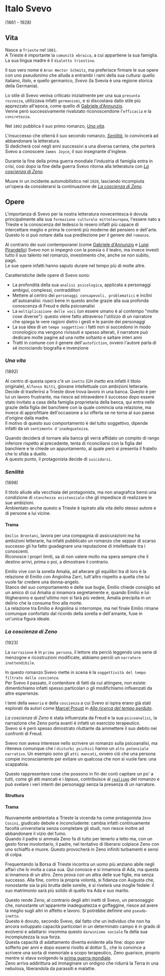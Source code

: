 # Italo Svevo
(1861 - 1928)

## Vita

Nasce a `Trieste` nel `1861`.\
A Trieste è importante la `comunità ebraica`, a cui appartiene la sua famiglia.\
La sua lingua madre è il `dialetto triestino`.

Il suo vero nome è `Aron Hector Schmitz`, ma preferisce firmare le sue opere con uno pseudonimo che alluda a entrambi i rami della sua cultura: quello italiano, *Italo*, e quello germanico, *Svevo* (la Svevia è una regione storica della Germania).

Lo stile di Svevo veniva criticato inizialmente per una sua `presunta rozzezza`, utilizzava infatti `germanismi`, e si discostava dallo stile più apprezzato all'epoca, come quello di [Gabriele d'Annunzio][gabriele-d-annunzio].\
Venne però successivamente rivalutato riconoscendone l'`efficacia` e la `concretezza`.

Nel `1892` pubblica il suo primo romanzo, *[Una vita][una-vita]*.

L'insuccesso che otterrà il suo secondo romanzo, *[Senilità][senilità]*, lo convincerà ad abbandonare la letteratura.\
Si dedicherà così negli anni successivi a una diversa carriera, che porterà Svevo a conoscere `James Joyce`, il suo insegnante d'inglese.

Durante la fine della prima guerra mondiale l'industria di famiglia entra in crisi, così dopo la fine della guerra Svevo ritorna alla letteratura con *[La coscienza di Zeno][la-coscienza-di-zeno]*.

Muore in un incidente automobilistico nel `1928`, lasciando incompiuta un'opera da considerarsi la continuazione de *[La coscienza di Zeno][la-coscienza-di-zeno]*.

## Opere

L'importanza di Svevo per la nostra letteratura novecentesca è dovuta principalmente alla sua `formazione culturale mitteleuropea`, l'essere nato a Trieste e la conoscenza del tedesco lo resero infatti più capace di intercettare meglio e prima le correnti più moderne del pensiero e dell'arte.\
Questo lo si può notare dalla sua predilezione per il genere del `romanzo`.

Al contrario dei suoi contemporanei (come [Gabriele d'Annunzio][gabriele-d-annunzio] e [Luigi Pirandello][luigi-pirandello]) Svevo non si impegnò con la poesia o il teatro, ma invece investì tutto il suo talento nel romanzo, investimento che, anche se non subito, pagò.\
Le sue opere infatti hanno saputo durare nel tempo più di molte altre.

Caratteristiche delle opere di Svevo sono:
- La profondità della sua `analisi psicologica`, applicata a personaggi ambigui, complessi, contradditori
- Mettere al centro dei `personaggi consapevoli, problematici` e inclini all'autoanalisi: riuscì bene in questo anche grazie alla sua profonda conoscenza di Freud e della psicoanalisi
- La `moltiplicazione delle voci` (un essere umano è al contempo "molte cose diverse"): questo viene fatto attraverso l'utilizzo di un narratore che spiega le vere ragioni dietro i gesti e le parole dei personaggi
- La sua idea di un `tempo soggettivo`: i fatti non si succedono in modo cronologico ma vengono rivissuti e spesso alterati, il narratore può dedicare molte pagine ad una notte soltanto e saltare interi anni
- Tratti in comune con il genere dell'*`autofiction`*, ovvero l'autore parla di sé incrociando biografia e invenzione

### *Una vita*
(1892)

Al centro di questa opera c'è un `inetto` (*Un inetto* era infatti il titolo originale), `Alfonso Nitti`, giovane intellettuale con ambizioni letterarie. Decide di trasferirsi a Trieste dove trova lavoro in una banca. Questo è per lui un lavoro frustrante, ma riesce ad intravedere il successo dopo essere stato invitato a casa della famiglia proprietaria della banca, qui entra nelle grazie della figlia del banchiere con la quale comincia una relazione, ma invece di approfittare dell'occasione a lui offerta se ne torna al suo paese d'origine dalla madre.\
Il motivo di questo suo comportamento è del tutto soggettivo, dipende infatti da un `sentimento d'inadeguatezza`.

Quando deciderà di tornare alla banca gli verrà affidato un compito di rango inferiore rispetto al precedente, tenta di riconciliarsi con la figlia del banchiere e le chiede un appuntamento, al quale però si presenta il fratello che lo sfida a duello.\
A questo punto, il protagonista decide di `suicidarsi`.

### *Senilità*
(1898)

Il titolo allude alla vecchiaia del protagonista, ma non anagrafica bensì una condizione di `stanchezza esistenziale` che gli impedisce di realizzare le sue ambizioni.\
Ambientato anche questo a Trieste è ispirato alla vita dello stesso autore e di persone a lui vicine.

#### Trama

`Emilio Brentani`, lavora per una compagnia di assicurazioni ma ha ambizioni letterarie, ha infatti pubblicato un romanzo che seppur di scarso successo gli ha fatto guadagnare una reputazione di intellettuale tra i conoscenti.\
Riconosce i propri limiti, sa di non valere molto ma spera sempre che il destino arrivi, prima o poi, a dimostrare il contrario.

Emilio vive con la sorella Amalia, ad alterare gli equilibri tra di loro è la relazione di Emilio con Angiolina Zarri, tutt'altro rispetto a quella che lui vuole far credere una donna-angelo.\
Stanco del suo comportamento e delle sue bugie, Emilio chiede consiglio ad un amico di cui Amalia si innamora segretamente e, quando Emilio e lui litigheranno e quest'ultimo non si farà più vedere, Amalia precipita in un delirio che la consuma fino alla morte.\
La relazione tra Emilio e Angiolina si interrompe, ma nel finale Emilio rimane comunque confortato dal ricordo della sorella e dell'amante, fuse in un'unica figura ideale.

### *La coscienza di Zeno*
(1923)

La `narrazione` è in `prima persona`, il lettore sta perciò leggendo una serie di menzogne e ricostruzioni modificate, abbiamo perciò un `narratore inattendibile`.

In questo romanzo Svevo mette in scena è la `soggettività del tempo filtrato dalla coscienza`.\
Per Svevo il passato, il contenitore di fatti da cui attingere, non esiste: dimentichiamo infatti spesso particolari o gli modifichiamo influenzati da altre esperienze.

I temi della `memoria` e della `coscienza` a cui Svevo si ispira erano già stati esplorati da autori come [Marcel Proust][marcel-proust] in [*Alla ricerca del tempo perduto*][alla-ricerca-del-tempo-perduto].

*La coscienza di Zeno* è stata influenzata da Freud e la sua `psicoanalisi`, la narrazione che Zeno porta avanti è infatti un esercizio terapeutico.\
Svevo si è però spesso dimostrato riluttante da ammettere il suo debito nei confronti di Freud.

Svevo non aveva interesse nello scrivere un romanzo sulla psicoanalisi, ma riteneva comunque che i `disturbi psichici` hanno un `alto potenziale narrativo`. Un esempio sono gli `atti mancati`, ovvero ciò che una persona compie inconsciamente per evitare un qualcosa che non si vuole fare: una scappatoia.

Questo rappresentare cose che possono in fin dei conti capitare un po' a tutti, come gli atti mancati e i *lapsus*, contribuisce al [`realismo`][realismo] del romanzo e può svelare i veri intenti dei personaggi senza la presenza di un narratore.

#### Struttura

#### Trama

Nuovamente ambientata a Trieste la vicenda ha come protagonista `Zeno Cosini`, giudicato debole e inconcludente: cambia infatti continuamente facoltà universitaria senza completare gli studi, non riesce inoltre ad abbandonare il vizio del fumo.\
Quando il padre si ammala Zeno fa di tutto per tenerlo a letto ma, con un gesto forse involontario, il padre, nel tentativo di liberarsi colpisce Zeno con uno schiaffo e muore. Questo provocherà in Zeno infiniti turbamenti e sensi di colpa.

Frequentando la Borsa di Trieste incontra un uomo più anziano abile negli affari che lo invita a casa sua. Qui conosce e si innamora di Ada, ma questa si innamora di un altro. Zeno prova con un altra delle sue figlie, ma senza successo. Alla fine, contro la propria volontà, si fidanza con Augusta che, nonostante sia la più brutta delle sorelle, è si rivelerà una moglie fedele: il suo matrimonio sarà più solido di quello tra Ada e suo marito.

Questo rende Zeno, al contrario degli altri inetti di Svevo, un personaggio che, nonostante un'apparente inadeguatezza e goffaggine, riesce ad avere la meglio sugli altri in affetto e lavoro. Si potrebbe definire uno `pseudo-inetto`.\
Questo è dovuto, secondo Svevo, dal fatto che un individuo che non ha ancora sviluppato capacità particolari in un determinato campo è in grado di evolversi e adattarsi: insomma questo `darwinismo sociale` fa della sua incompiutezza la sua forza.\
Questa capacità di adattamento diventa evidente alla fine: dopo aver sofferto per anni e dopo essersi rivolto al dottor S., che lo convince a scrivere una sorta di memoriale a scopo terapeutico, Zeno guarisce, proprio mentre si stava svolgendo la [prima guerra mondiale][prima-guerra-mondiale].\
Zeno arriva addirittura ad immaginare un ordigno che ridurrà la Terra in una nebulosa, liberandola da parassiti e malattie.

[una-vita]: #una-vita
[senilità]: #senilità
[la-coscienza-di-zeno]: #la-coscienza-di-zeno

[gabriele-d-annunzio]: Gabriele-D-Annunzio.md
[luigi-pirandello]: Luigi-Pirandello.md
[marcel-proust]: Marcel-Proust.md
[alla-ricerca-del-tempo-perduto]: Marcel-Proust.md#alla-ricerca-del-tempo-perduto
[realismo]: Realismo.md

[prima-guerra-mondiale]: https://github.com/alex-sandri/riassunti-storia/blob/main/La-prima-guerra-mondiale.md
